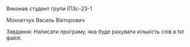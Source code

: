 Виконав студент групи ІПЗс-23-1

Мохнатчук Василь Вікторович

Завдання: Написати програму, яка буде рахувати кількість слів в txt файлі.
